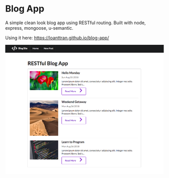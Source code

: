 # Blog App
A simple clean look blog app using RESTful routing. 
Built with node, express, mongoose, u-semantic.

Using it here: https://loanttran.github.io/blog-app/

<img src="https://github.com/loanttran/blog-app/blob/master/images/1.png"> 

